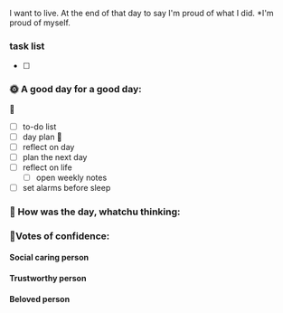 


I want to live. At the end of that day to say I'm proud of what I did. *I'm proud of myself.



### task list

- [ ] 
### 🌞 A good day for a good day:
🌻
- [ ] to-do list
- [ ] day plan
🌼
- [ ] reflect on day
- [ ] plan the next day
- [ ] reflect on life
	- [ ] open weekly notes
- [ ] set alarms before sleep
### 📝 How was the day, whatchu thinking:



### 🤚Votes of confidence:

#### Social caring person

#### Trustworthy person

#### Beloved person
